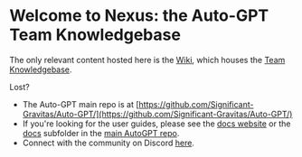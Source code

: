 # Welcome to Nexus: the Auto-GPT Team Knowledgebase

The only relevant content hosted here is the [Wiki](https://github.com/Significant-Gravitas/Nexus/wiki), which houses the [Team Knowledgebase](https://github.com/Significant-Gravitas/Nexus/wiki).

Lost?
- The Auto-GPT main repo is at [https://github.com/Significant-Gravitas/Auto-GPT/](https://github.com/Significant-Gravitas/Auto-GPT/)
- If you're looking for the user guides, please see the [docs website](https://discord.gg/autogpt) or the [docs](https://github.com/Significant-Gravitas/Auto-GPT/tree/master/docs) subfolder in the [main AutoGPT repo](https://github.com/Significant-Gravitas/Auto-GPT/).
- Connect with the community on Discord [here](https://discord.gg/autogpt).
